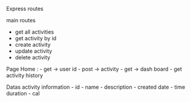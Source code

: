 Express routes

main routes
- get all activities
- get activity by id
- create activity
- update activity
- delete activity

Page 
Home :
    - get -> user id
    - post -> activity
    - get -> dash board
    - get activity history

Datas
activity information 
    - id 
    - name
    - description
    - created date
    - time duration
    - cal

